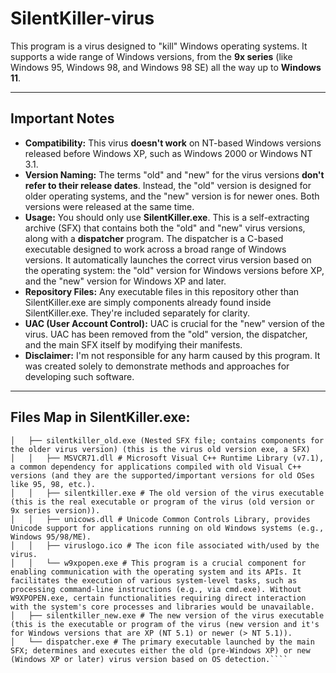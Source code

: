 # SilentKiller-virus

This program is a virus designed to "kill" Windows operating systems. It supports a wide range of Windows versions, from the **9x series** (like Windows 95, Windows 98, and Windows 98 SE) all the way up to **Windows 11**.

---
## Important Notes

* **Compatibility:** This virus **doesn't work** on NT-based Windows versions released before Windows XP, such as Windows 2000 or Windows NT 3.1.
* **Version Naming:** The terms "old" and "new" for the virus versions **don't refer to their release dates**. Instead, the "old" version is designed for older operating systems, and the "new" version is for newer ones. Both versions were released at the same time.
* **Usage:** You should only use **SilentKiller.exe**. This is a self-extracting archive (SFX) that contains both the "old" and "new" virus versions, along with a **dispatcher** program. The dispatcher is a C-based executable designed to work across a broad range of Windows versions. It automatically launches the correct virus version based on the operating system: the "old" version for Windows versions before XP, and the "new" version for Windows XP and later.
* **Repository Files:** Any executable files in this repository other than SilentKiller.exe are simply components already found inside SilentKiller.exe. They're included separately for clarity.
* **UAC (User Account Control):** UAC is crucial for the "new" version of the virus. UAC has been removed from the "old" version, the dispatcher, and the main SFX itself by modifying their manifests.
* **Disclaimer:** I'm not responsible for any harm caused by this program. It was created solely to demonstrate methods and approaches for developing such software.

---
## Files Map in SilentKiller.exe:

````├── SilentKiller.exe (MAIN/top-level SFX file, responsible for initial extraction and execution)
│   ├── silentkiller_old.exe (Nested SFX file; contains components for the older virus version) (this is the virus old version exe, a SFX)
│   │   ├── MSVCR71.dll # Microsoft Visual C++ Runtime Library (v7.1), a common dependency for applications compiled with old Visual C++ versions (and they are the supported/important versions for old OSes like 95, 98, etc.).
│   │   ├── silentkiller.exe # The old version of the virus executable (this is the real executable or program of the virus (old version or 9x series version)).
│   │   ├── unicows.dll # Unicode Common Controls Library, provides Unicode support for applications running on old Windows systems (e.g., Windows 95/98/ME).
│   │   ├── viruslogo.ico # The icon file associated with/used by the virus.
│   │   └── w9xpopen.exe # This program is a crucial component for enabling communication with the operating system and its APIs. It facilitates the execution of various system-level tasks, such as processing command-line instructions (e.g., via cmd.exe). Without W9XPOPEN.exe, certain functionalities requiring direct interaction with the system's core processes and libraries would be unavailable.
│   ├── silentkiller_new.exe # The new version of the virus executable (this is the executable or program of the virus (new version and it's for Windows versions that are XP (NT 5.1) or newer (> NT 5.1)).
│   └── dispatcher.exe # The primary executable launched by the main SFX; determines and executes either the old (pre-Windows XP) or new (Windows XP or later) virus version based on OS detection.````